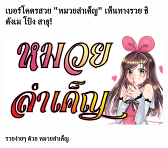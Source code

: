# เบอร์โคตรสวย "หมวยลำเค็ญ​" เห็นทางรวย ชิตังเม โป้ง สาธุ!

![Muay Lumken](./assets/muay-lumken-aichan.png)

## รวยง่ายๆ ด้วย หมวยลำเค็ญ
